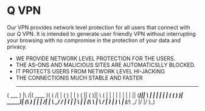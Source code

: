 # Q VPN

Our VPN provides network level protection for all users that connect with our Q VPN.
It is intended to generate user friendly VPN without interrupting your browsing with
no compromise in the protection of your data and privacy.

* WE PROVIDE NETWORK LEVEL PROTECTION FOR THE USERS.
* THE AS-ONS AND MALICIOUS SITES ARE AUTOMATICSLLY BLOCKED.
* IT PROTECTS USERS FROM NETWORK LEVEL HI-JACKING
* THE CONNECTIONIS MUCH STABLE AND FASTER
  _______             _______  _       
(  ___  )  |\     /|(  ____ )( (    /|
| (   ) |  | )   ( || (    )||  \  ( |
| |   | |  | |   | || (____)||   \ | |
| |   | |  ( (   ) )|  _____)| (\ \) |
| | /\| |   \ \_/ / | (      | | \   |
| (_\ \ |    \   /  | )      | )  \  |
(____\/_)     \_/   |/       |/    )_)
                                      
